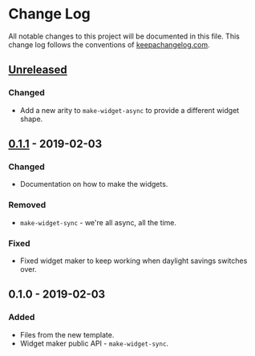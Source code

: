 # Change Log
All notable changes to this project will be documented in this file. This change log follows the conventions of [keepachangelog.com](http://keepachangelog.com/).

## [Unreleased]
### Changed
- Add a new arity to `make-widget-async` to provide a different widget shape.

## [0.1.1] - 2019-02-03
### Changed
- Documentation on how to make the widgets.

### Removed
- `make-widget-sync` - we're all async, all the time.

### Fixed
- Fixed widget maker to keep working when daylight savings switches over.

## 0.1.0 - 2019-02-03
### Added
- Files from the new template.
- Widget maker public API - `make-widget-sync`.

[Unreleased]: https://github.com/your-name/url-matcher/compare/0.1.1...HEAD
[0.1.1]: https://github.com/your-name/url-matcher/compare/0.1.0...0.1.1
